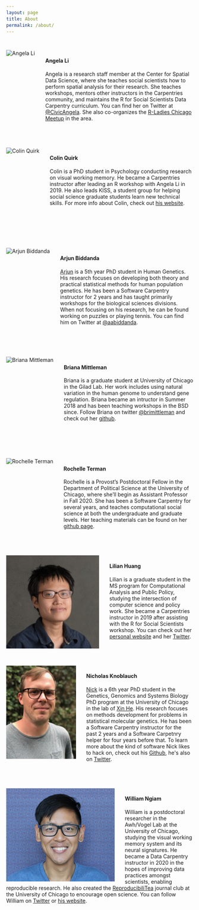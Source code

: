 ```yaml
---
layout: page
title: About
permalink: /about/
---
```


<div style="padding: 2em 0 2em 0" markdown="1">
<img src="/assets/img/angela-li.jpg" alt="Angela Li" style="float: left; padding-right: 2em;" height="250px" >

#### Angela Li

Angela is a research staff member at the Center for Spatial Data Science, where she teaches social scientists how to perform spatial analysis for their research. She teaches workshops, mentors other instructors in the Carpentries community, and maintains the R for Social Scientists Data Carpentry curriculum. You can find her on Twitter at [@CivicAngela](https://twitter.com/CivicAngela). She also co-organizes the [R-Ladies Chicago Meetup](https://rladieschicago.org/) in the area.
</div>


<div style="padding: 2em 0 5em 0" markdown="1">
<img src="/assets/img/colin-quirk.png" alt="Colin Quirk" style="float: left; padding-right: 2em" height="250px">

#### Colin Quirk

Colin is a PhD student in Psychology conducting research on visual working memory. He became a Carpentries instructor after leading an R workshop with Angela Li in 2019. He also leads KISS, a student group for helping social science graduate students learn new technical skills. For more info about Colin, check out [his website](http://colinquirk.com).
</div>

<div style="padding: 2em 0 3em 0" markdown="1">
<img src="/assets/img/arjun-biddanda.jpg" alt="Arjun Biddanda" style="float: left; padding-right: 2em" height="250px">

#### Arjun Biddanda

[Arjun](https://aabiddanda.github.io) is a 5th year PhD student in Human Genetics. His research focuses on developing both theory and practical statistical methods for human population genetics. He has been a Software Carpentry instructor for 2 years and has taught primarily workshops for the biological sciences divisions. When not focusing on his research, he can be found working on puzzles or playing tennis. You can find him on Twitter at [@aabiddanda](https://twitter.com/aabiddanda).
</div>

<div style="padding: 2em 0 4em 0" markdown="1">
<img src="/assets/img/briana-mittleman.png" alt="Briana Mittleman" style="float: left; padding-right: 2em" height="250px">

#### Briana Mittleman

Briana is a graduate student at University of Chicago in the Gilad Lab. Her work includes using natural variation in the human genome to understand gene regulation. Briana became an intructor in Summer 2018 and has been teaching workshops in the BSD since. Follow Briana on twitter [@brimittleman](https://twitter.com/brimittleman) and check out her [github](https://github.com/brimittleman).
</div>

<div style="padding: 2em 0 2em 0" markdown="1">
<img src="/assets/img/rochelle-terman.jpg" alt="Rochelle Terman" style="float: left; padding-right: 2em" height="250px">

#### Rochelle Terman

Rochelle is a Provost’s Postdoctoral Fellow in the Department of Political Science at the University of Chicago, where she’ll begin as Assistant Professor in Fall 2020. She has been a Software Carpentry for several years, and teaches computational social science at both the undergraduate and graduate levels. Her teaching materials can be found on her [github page](https://github.com/rochelleterman).
</div>

<div style="padding: 2em 0 2em 0" markdown="1">
<img src="/assets/img/lilian-huang.jpg" alt="Lilian Huang" style="float: left; padding-right: 2em;" height="250px" >

#### Lilian Huang

Lilian is a graduate student in the MS program for Computational Analysis and Public Policy, studying the intersection of computer science and policy work. She became a Carpentries instructor in 2019 after assisting with the R for Social Scientists workshop. You can check out her [personal website](https://lilianhj.netlify.com) and her [Twitter](https://twitter.com/nailhauling).
</div>

<div style="padding: 2em 0 2em 0" markdown="1">
<img src="/assets/img/nicholas-knoblauch.jpg" alt="Nicholas Knoblauch" style="float: left; padding-right: 2em;" height="250px" >

#### Nicholas Knoblauch

[Nick](https://knobla.com) is a 6th year PhD student in the Genetics, Genomics and Systems Biology PhD program at the University of Chicago in the lab of [Xin He](https://xinhelab.org).  His research focuses on methods development for problems in statistical molecular genetics.  He has been a Software Carpentry instructor for the past 2 years and a Software Carpetnry helper for four years before that.  To learn more about the kind of software Nick likes to hack on, check out his [Github](https://github.com/CreRecombinase), he's also on [Twitter](https://twitter.com/nwknobla).
</div>

<div style="padding: 2em 0 2em 0" markdown="1">
<img src="/assets/img/will-ngiam.jpg" alt="William Ngiam" style="float: left; padding-right: 2em" height="250px">

#### William Ngiam
William is a postdoctoral researcher in the Awh/Vogel Lab at the University of Chicago, studying the visual working memory system and its neural signatures. He became a Data Carpentry instructor in 2020 in the hopes of improving data practices amongst scientists, enabling reproducible research. He also created the [ReproducibiliTea](https://reproducibilitea.org/) journal club at the University of Chicago to encourage open science. You can follow William on [Twitter](https://twitter.com/will_ngiam) or [his website](https://williamngiam.github.io).
